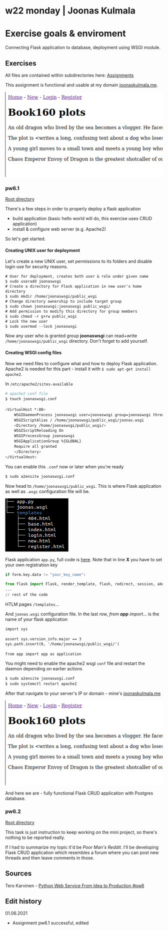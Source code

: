 # w22 monday | Joonas Kulmala

# Exercise goals & enviroment

Connecting Flask application to database, deployment using WSGI module.

## Exercises

All files are contained within subdirectories here: [Assignments](https://github.com/JoonasKulmala/Python-weppipalvelu/tree/main/w22/monday/Assignments)

This assignment is functional and usable at my domain [joonaskulmala.me](http://joonaskulmala.me/).

![crud deployment](Assignments/pw6.1/Resources/crud_deployed.png)

### pw6.1

[Root directory](https://github.com/JoonasKulmala/Python-weppipalvelu/tree/main/w22/monday/Assignments/pw6.1)

There's a few steps in order to properly deploy a flask application
* build application (basic hello world will do, this exercise uses CRUD application)
* install & configure web server (e.g. Apache2)

So let's get started.

#### Creating UNIX user for deployment

Let's create a new UNIX user, set permissions to its folders and disable login use for security reasons.

```
# User for deployment, creates both user & role under given name
$ sudo useradd joonaswsgi
# Create a directory for Flask application in new user's home directory
$ sudo mkdir /home/joonaswsgi/public_wsgi
# Change directory ownership to include target group
$ sudo chown joonaswsgi:joonaswsgi public_wsgi/
# Add permission to modify this directory for group members
$ sudo chmod -r g+rw public_wsgi
# Lock the new user
$ sudo usermod --lock joonaswsgi
```

Now any user who is granted group **joonaswsgi** can read+write `/home/joonaswsgi/public_wsgi` directory. Don't forget to add yourself.

#### Creating WSGI config files

Now we need files to configure what and how to deploy Flask application. Apache2 is needed for this part - install it with `$ sudo apt-get install apache2`.

In `/etc/apache2/sites-available`
```bash
# apache2 conf file
$ touch joonaswsgi.conf

<VirtualHost *:80>
    WSGIDaemonProcess joonaswsgi user=joonaswsgi group=joonaswsgi threads=5
    WSGIScriptAlias / /home/joonaswsgi/public_wsgi/joonas.wsgi
    <Directory /home/joonaswsgi/public_wsgi/>
	WSGIScriptReloading On
	WSGIProcessGroup joonaswsgi
	WSGIApplicationGroup %{GLOBAL}
	Require all granted
    </Directory>
</VirtualHost>
```

You can enable this `.conf` now or later when you're ready

```bash
$ sudo a2ensite joonaswsgi.conf
```

Now head to `/home/joonaswsgi/public_wsgi`. This is where Flask application as well as `.wsgi` configuration file will be.

![public_wsgi](Assignments/pw6.1/Resources/public_wsgi_tree.png)

Flask application `app.py`, full code is [here](Assignments/pw6.1/Book160/app.py). Note that in line **X** you have to set your own registration key

```py
if form.key.data != "your_key_name":
```

```py
from flask import Flask, render_template, flash, redirect, session, abort, request
...
// rest of the code
```

HTLM pages `/templates`...

And `joonas.wsgi` configuration file. In the last row, *from **app** import*... is the name of your flask application

```
import sys

assert sys.version_info.major == 3
sys.path.insert(0, '/home/joonaswsgi/public_wsgi/')

from app import app as application
```

You might need to enable the apache2 wsgi `conf` file and restart the daemon depending on earlier actions

```bash
$ sudo a2ensite joonaswsgi.conf
$ sudo systemctl restart apache2
```

After that navigate to your server's IP or domain - mine's [joonaskulmala.me](http://joonaskulmala.me/)

![flask wsgi](Assignments/pw6.1/Resources/crud_deployed.png)

And here we are - fully functional Flask CRUD application with Postgres database.

### pw6.2

[Root directory](https://github.com/JoonasKulmala/Python-weppipalvelu/tree/main/w22/monday/Assignments/pw6.2)

This task is just instruction to keep working on the mini project, so there's nothing to be reported really.

If I had to summarize my topic it'd be *Poor Man's Reddit*. I'll be developing Flask CRUD application which resembles a forum where you can post new threads and then leave comments in those.

## Sources

Tero Karvinen - [Python Web Service From Idea to Production #pw6](https://terokarvinen.com/2021/python-web-service-from-idea-to-production/#pw6-deploy---tuotantoasennus)

## Edit history

01.06.2021
* Assignment pw6.1 successful, edited
